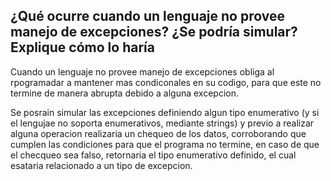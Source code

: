 ## ¿Qué ocurre cuando un lenguaje no provee manejo de excepciones? ¿Se podría simular? Explique cómo lo haría

Cuando un lenguaje no provee manejo de excepciones obliga al rpogramadar a mantener mas condiconales en su codigo, para que este no termine de manera abrupta debido a alguna excepcion.

Se posrain simular las excepciones definiendo algun tipo enumerativo (y si el lengujae no soporta enumerativos, mediante strings) y previo a realizar alguna operacion realizaria un chequeo de los datos, corroborando que cumplen las condiciones para que el programa no termine, en caso de que el checqueo sea falso, retornaria el tipo enumerativo definido, el cual esataria relacionado a un tipo de excepcion.